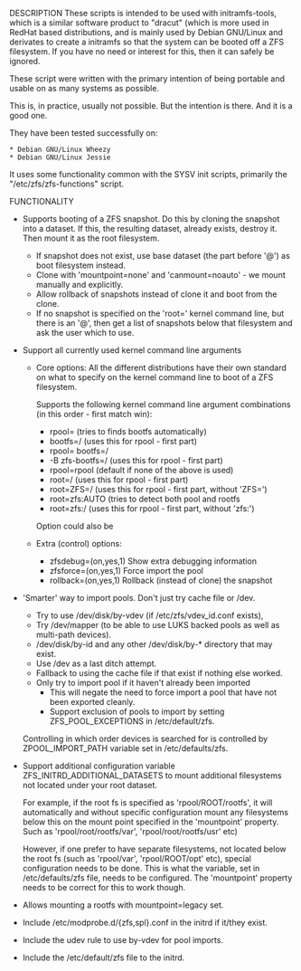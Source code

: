 DESCRIPTION
  These scripts is intended to be used with initramfs-tools, which is a similar
  software product to "dracut" (which is more used in RedHat based distributions,
  and is mainly used by Debian GNU/Linux and derivates to create a initramfs so
  that the system can be booted off a ZFS filesystem. If you have no need or
  interest for this, then it can safely be ignored.

  These script were written with the primary intention of being portable and
  usable on as many systems as possible.

  This is, in practice, usually not possible. But the intention is there.
  And it is a good one.

  They have been tested successfully on:

    * Debian GNU/Linux Wheezy
    * Debian GNU/Linux Jessie

  It uses some functionality common with the SYSV init scripts, primarily
  the "/etc/zfs/zfs-functions" script.

FUNCTIONALITY
  * Supports booting of a ZFS snapshot.
    Do this by cloning the snapshot into a dataset. If this, the resulting
    dataset, already exists, destroy it. Then mount it as the root filesystem.
    * If snapshot does not exist, use base dataset (the part before '@')
      as boot filesystem instead.
    * Clone with 'mountpoint=none' and 'canmount=noauto' - we mount manually
      and explicitly.
    * Allow rollback of snapshots instead of clone it and boot from the clone.
    * If no snapshot is specified on the 'root=' kernel command line, but
      there is an '@', then get a list of snapshots below that filesystem
      and ask the user which to use.

  * Support all currently used kernel command line arguments
    * Core options:
      All the different distributions have their own standard on what to specify
      on the kernel command line to boot of a ZFS filesystem.

      Supports the following kernel command line argument combinations
      (in this order - first match win):
      * rpool=<pool>			(tries to finds bootfs automatically)
      * bootfs=<pool>/<dataset>		(uses this for rpool - first part)
      * rpool=<pool> bootfs=<pool>/<dataset>
      * -B zfs-bootfs=<pool>/<fs>	(uses this for rpool - first part)
      * rpool=rpool			(default if none of the above is used)
      * root=<pool>/<dataset>		(uses this for rpool - first part)
      * root=ZFS=<pool>/<dataset>	(uses this for rpool - first part, without 'ZFS=')
      * root=zfs:AUTO			(tries to detect both pool and rootfs
      * root=zfs:<pool>/<dataset>	(uses this for rpool - first part, without 'zfs:')

      Option <dataset> could also be <snapshot>
    * Extra (control) options:
      * zfsdebug=(on,yes,1)   Show extra debugging information
      * zfsforce=(on,yes,1)   Force import the pool
      * rollback=(on,yes,1)   Rollback (instead of clone) the snapshot

  * 'Smarter' way to import pools. Don't just try cache file or /dev.
    * Try to use /dev/disk/by-vdev (if /etc/zfs/vdev_id.conf exists),
    * Try /dev/mapper (to be able to use LUKS backed pools as well as
      multi-path devices).
    * /dev/disk/by-id and any other /dev/disk/by-* directory that may exist.
    * Use /dev as a last ditch attempt.
    * Fallback to using the cache file if that exist if nothing else worked.
    * Only try to import pool if it haven't already been imported
      * This will negate the need to force import a pool that have not been
        exported cleanly.
      * Support exclusion of pools to import by setting ZFS_POOL_EXCEPTIONS
         in /etc/default/zfs.

    Controlling in which order devices is searched for is controlled by
    ZPOOL_IMPORT_PATH variable set in /etc/defaults/zfs.

  * Support additional configuration variable ZFS_INITRD_ADDITIONAL_DATASETS
    to mount additional filesystems not located under your root dataset.

    For example, if the root fs is specified as 'rpool/ROOT/rootfs', it will
    automatically and without specific configuration mount any filesystems
    below this on the mount point specified in the 'mountpoint' property.
    Such as 'rpool/root/rootfs/var', 'rpool/root/rootfs/usr' etc)

    However, if one prefer to have separate filesystems, not located below
    the root fs (such as 'rpool/var', 'rpool/ROOT/opt' etc), special
    configuration needs to be done. This is what the variable, set in
    /etc/defaults/zfs file, needs to be configured. The 'mountpoint'
    property needs to be correct for this to work though.

  * Allows mounting a rootfs with mountpoint=legacy set.

  * Include /etc/modprobe.d/{zfs,spl}.conf in the initrd if it/they exist.

  * Include the udev rule to use by-vdev for pool imports.

  * Include the /etc/default/zfs file to the initrd.
